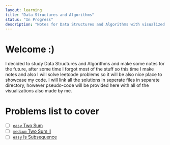 ```yaml
---
layout: learning
title: "Data Structures and Algorithms"
status: "In Progress"
description: "Notes for Data Structures and Algorithms with visualized diagrams and C++ examples and leetcode solutions."
---
```


# Welcome :)

I decided to study Data Structures and Algorithms and make some notes for the future,
after some time I forgot most of the stuff so this time I make notes and also I will
solve leetcode problems so it will be also nice place to showcase my code.
I will link all the solutions in seperate files in separate directory, however pseudo-code will
be provided here with all of the visualizations also made by me.

# Problems list to cover

- [ ] [`easy` Two Sum](https://leetcode.com/problems/two-sum/description/)
- [ ] [`medium` Two Sum II](https://leetcode.com/problems/two-sum-ii-input-array-is-sorted/description/)
- [ ] [`easy` Is Subsequence](https://leetcode.com/problems/is-subsequence/description/)